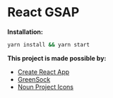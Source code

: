 # React GSAP

**Installation:**

```bash
yarn install && yarn start
```

**This project is made possible by:**

- [Create React App](https://github.com/facebook/create-react-app)
- [GreenSock](https://greensock.com/)
- [Noun Project Icons](https://thenounproject.com/agarunov/)
